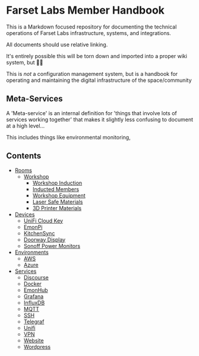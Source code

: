 # Farset Labs Member Handbook

This is a Markdown focused repository for documenting the technical operations of Farset Labs infrastructure, systems, and integrations. 

All documents should use relative linking.

It's entirely possible this will be torn down and imported into a proper wiki system, but :man_shrugging:

This is *not* a configuration management system, but is a handbook for operating and maintaining the digital infrastructure of the space/community

## Meta-Services

A 'Meta-service' is an internal definition for 'things that involve lots of services working together' that makes it slightly less confusing to document at a high level... 

This includes things like environmental monitoring, 

## Contents
- [Rooms](https://github.com/FarsetLabs/member-handbook/tree/master/rooms)
  * [Workshop](https://github.com/FarsetLabs/member-handbook/tree/master/rooms/workshop)
    + [Workshop Induction](https://github.com/FarsetLabs/member-handbook/blob/master/rooms/workshop/induction.md)
    + [Inducted Members](https://github.com/FarsetLabs/member-handbook/blob/master/rooms/workshop/inducted.md)
    + [Workshop Equipment](https://github.com/FarsetLabs/member-handbook/blob/master/rooms/workshop/equipment.md)
    + [Laser Safe Materials](https://github.com/FarsetLabs/member-handbook/blob/master/rooms/workshop/laser_safe_materials.md)
    + [3D Printer Materials](https://github.com/FarsetLabs/member-handbook/blob/master/rooms/workshop/3d_printer_materials.md)
- [Devices](https://github.com/FarsetLabs/member-handbook/tree/master/devices)
  * [UniFi Cloud Key](https://github.com/FarsetLabs/member-handbook/blob/master/devices/CloudKey.md)
  * [EmonPi](https://github.com/FarsetLabs/member-handbook/blob/master/devices/EmonPi.md)
  * [KitchenSync](https://github.com/FarsetLabs/member-handbook/blob/master/devices/KitchenSync.md)
  * [Doorway Display](https://github.com/FarsetLabs/member-handbook/blob/master/devices/display-doorway.md)
  * [Sonoff Power Monitors](https://github.com/FarsetLabs/member-handbook/blob/master/devices/sonoff_power_monitors.md)
- [Environments](https://github.com/FarsetLabs/member-handbook/tree/master/environments)
  * [AWS](https://github.com/FarsetLabs/member-handbook/blob/master/environments/AWS.md)
  * [Azure](https://github.com/FarsetLabs/member-handbook/blob/master/environments/Azure.md)
- [Services](https://github.com/FarsetLabs/member-handbook/tree/master/services)
  * [Discourse](https://github.com/FarsetLabs/member-handbook/blob/master/services/Discourse.md)
  * [Docker](https://github.com/FarsetLabs/member-handbook/blob/master/services/Docker.md)
  * [EmonHub](https://github.com/FarsetLabs/member-handbook/blob/master/services/EmonHub.md)
  * [Grafana](https://github.com/FarsetLabs/member-handbook/blob/master/services/Grafana.md)
  * [InfluxDB](https://github.com/FarsetLabs/member-handbook/blob/master/services/InfluxDB.md)
  * [MQTT](https://github.com/FarsetLabs/member-handbook/blob/master/services/MQTT.md)
  * [SSH](https://github.com/FarsetLabs/member-handbook/blob/master/services/SSH.md)
  * [Telegraf](https://github.com/FarsetLabs/member-handbook/blob/master/services/Telegraf.md)
  * [Unifi](https://github.com/FarsetLabs/member-handbook/blob/master/services/Unifi.md)
  * [VPN](https://github.com/FarsetLabs/member-handbook/blob/master/services/VPN.md)
  * [Website](https://github.com/FarsetLabs/member-handbook/blob/master/services/Website.md)
  * [Wordpress](https://github.com/FarsetLabs/member-handbook/blob/master/services/Wordpress.md)
